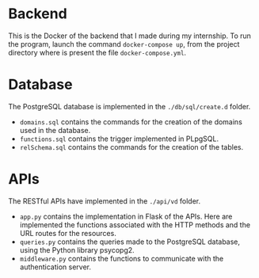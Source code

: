# Backend
This is the Docker of the backend that I made during my internship.
To run the program, launch the command ```docker-compose up```, from the project directory where is present the file ```docker-compose.yml```.

# Database
The PostgreSQL database is implemented in the ```./db/sql/create.d``` folder.
- ```domains.sql``` contains the commands for the creation of the domains used in the database.
- ```functions.sql``` contains the trigger implemented in PLpgSQL.
- ```relSchema.sql``` contains the commands for the creation of the tables.

# APIs
The RESTful APIs have implemented in the ```./api/vd``` folder.
- ```app.py``` contains the implementation in Flask of the APIs. Here are implemented the functions associated with the HTTP methods and the URL routes for the resources.
- ```queries.py``` contains the queries made to the PostgreSQL database, using the Python library psycopg2.
- ```middleware.py``` contains the functions to communicate with the authentication server.
